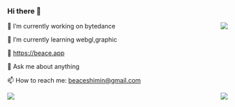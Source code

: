 ### Hi there 👋

<img align="right" src="https://imgs.beacelee.com/logo.jpg" />

🔭 I’m currently working on bytedance

🌱 I’m currently learning webgl,graphic

📃 https://beace.app

💬 Ask me about anything

📫 How to reach me: beaceshimin@gmail.com

<div>
<img align="left" src="https://github-readme-stats.vercel.app/api?username=beace&theme=cobalt" />
<img align="right" src="https://github-readme-stats.vercel.app/api/top-langs/?username=beace&layout=compact" />
</div>
